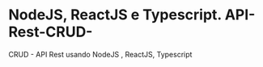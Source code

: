 # NodeJS, ReactJS e Typescript. API-Rest-CRUD-
CRUD - API Rest   usando NodeJS , ReactJS, Typescript
